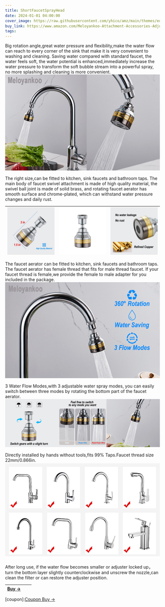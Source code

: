 ```yaml
---
title: ShortFaucetSprayHead
date: 2024-01-01 04:00:00
cover_image: https://raw.githubusercontent.com/yhico/amz/main/themes/edinburgh/source/images/ShortFaucetSprayHead/w1.jpg
buy_link: https://www.amazon.com/Meloyankoo-Attachment-Accessories-Adjustable-Anti-Splash/dp/B0CHWMQYMP
tags:
---
```


Big rotation angle,great water pressure and flexibility,make the water flow can reach to every corner of the sink that make it is very convenient to washing and cleaning.
Saving water compared with standard faucet, the water feels soft, the water potential is enhanced,immediately increase the water pressure to transform the soft bubble stream into a powerful spray, no more splashing and cleaning is more convenient.
![avatar][p1]

The right size,can be fitted to kitchen, sink faucets and bathroom taps. 
The main body of faucet swivel attachment is made of high quality material, the swivel ball joint is made of solid brass, and rotating faucet aerator has smooth surface and chrome-plated, which can withstand water pressure changes and daily rust.

|  ![avatar][p3] | ![avatar][p4] | ![avatar][p5] |
|  :----  | ----  | ----:  |

The faucet aerator can be fitted to kitchen, sink faucets and bathroom taps.
The faucet aerator has female thread that fits for male thread faucet. If your faucet thread is female,we provide the female to male adapter for you included in the package.
![avatar][p2]

3 Water Flow Modes,with 3 adjustable water spray modes, you can easily switch between three modes by rotating the bottom part of the faucet aerator.
![avatar][p6]

Directly installed by hands without tools,fits 99% Taps.Faucet thread size 22mm/0.866in.
![avatar][p7]

After long use, if the water flow becomes smaller or adjuster locked up，turn the bottom layer slightly counterclockwise and unscrew the nozzle,can clean the filter or can restore the adjuster position.

| <a class="buy" href="https://www.amazon.com/Meloyankoo-Attachment-Accessories-Adjustable-Anti-Splash/dp/B0CHWMQYMP" target="_blank"><span>Buy &#8594;</span></a>| | |
|  :----  | :----:  | ----:  |

[p1]:https://raw.githubusercontent.com/yhico/amz/main/themes/edinburgh/source/images/ShortFaucetSprayHead/p1.jpg
[p2]:https://raw.githubusercontent.com/yhico/amz/main/themes/edinburgh/source/images/ShortFaucetSprayHead/p2.jpg
[p3]:https://raw.githubusercontent.com/yhico/amz/main/themes/edinburgh/source/images/ShortFaucetSprayHead/p3.jpg
[p4]:https://raw.githubusercontent.com/yhico/amz/main/themes/edinburgh/source/images/ShortFaucetSprayHead/p4.jpg
[p5]:https://raw.githubusercontent.com/yhico/amz/main/themes/edinburgh/source/images/ShortFaucetSprayHead/p5.jpg
[p6]:https://raw.githubusercontent.com/yhico/amz/main/themes/edinburgh/source/images/ShortFaucetSprayHead/p6.jpg
[p7]:https://raw.githubusercontent.com/yhico/amz/main/themes/edinburgh/source/images/ShortFaucetSprayHead/p7.jpg
[coupon]:<a class="buy" href="https://www.amazon.com/promotion/psp/A310KKEUM8UJ9H" target="_blank"><span>Coupon Buy &#8594;</span></a> 

